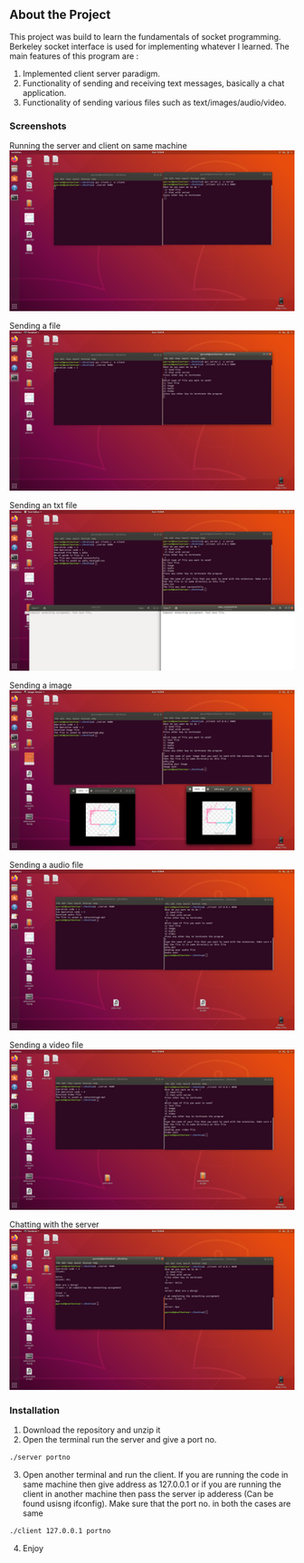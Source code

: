 <!-- ABOUT THE PROJECT -->
## About the Project

This project was build to learn the fundamentals of socket programming. Berkeley socket interface is used for implementing whatever I learned.
The main features of this program are :
1. Implemented client server paradigm.
2. Functionality of sending and receiving text messages, basically a chat application.
3. Functionality of sending various files such as text/images/audio/video.

### Screenshots
Running the server and client on same machine
![Product Name Screen Shot][screenshot1]

Sending a file
![Product Name Screen Shot][screenshot2]

Sending an txt file
![Product Name Screen Shot][screenshot4]

Sending a image
![Product Name Screen Shot][screenshot5]

Sending a audio file
![Product Name Screen Shot][screenshot6]

Sending a video file
![Product Name Screen Shot][screenshot7]

Chatting with the server
![Product Name Screen Shot][screenshot8]




### Installation

1. Download the repository and unzip it
2. Open the terminal run the server and give a port no.
```sh
./server portno
```
3. Open another terminal and run the client. If you are running the code in same machine then give address as 127.0.0.1 or if you are running the client in another machine then pass the server ip adderess (Can be found usisng ifconfig). Make sure that the port no. in both the cases are same
```sh
./client 127.0.0.1 portno
```
4. Enjoy


<!-- MARKDOWN LINKS & IMAGES -->
[screenshot1]: screenshots/ss1.png
[screenshot2]: screenshots/ss2.png
[screenshot3]: screenshots/ss3.png
[screenshot4]: screenshots/ss4.png
[screenshot5]: screenshots/ss5.png
[screenshot6]: screenshots/ss6.png
[screenshot7]: screenshots/ss7.png
[screenshot8]: screenshots/ss8.png
